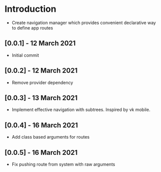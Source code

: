 # Introduction

* Create navigation manager which provides convenient declarative way
to define app routes

## [0.0.1] - 12 March 2021

* Initial commit

## [0.0.2] - 12 March 2021

* Remove provider dependency

## [0.0.3] - 13 March 2021

* Implement effective navigation with subtrees. Inspired by vk mobile.

## [0.0.4] - 16 March 2021

* Add class based arguments for routes

## [0.0.5] - 16 March 2021

* Fix pushing route from system with raw arguments

